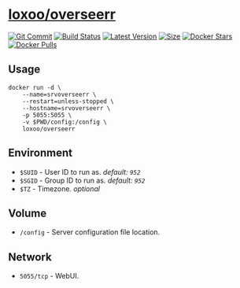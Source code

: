 [hub]: https://hub.docker.com/r/loxoo/overseerr
[git]: https://github.com/triptixx/overseerr/tree/main
[actions]: https://github.com/triptixx/overseerr/actions/workflows/main.yml

# [loxoo/overseerr][hub]
[![Git Commit](https://img.shields.io/github/last-commit/triptixx/overseerr/main)][git]
[![Build Status](https://github.com/triptixx/overseerr/actions/workflows/main.yml/badge.svg?branch=main)][actions]
[![Latest Version](https://img.shields.io/docker/v/loxoo/overseerr/latest)][hub]
[![Size](https://img.shields.io/docker/image-size/loxoo/overseerr/latest)][hub]
[![Docker Stars](https://img.shields.io/docker/stars/loxoo/overseerr.svg)][hub]
[![Docker Pulls](https://img.shields.io/docker/pulls/loxoo/overseerr.svg)][hub]

## Usage

```shell
docker run -d \
    --name=srvoverseerr \
    --restart=unless-stopped \
    --hostname=srvoverseerr \
    -p 5055:5055 \
    -v $PWD/config:/config \
    loxoo/overseerr
```

## Environment

- `$SUID`         - User ID to run as. _default: `952`_
- `$SGID`         - Group ID to run as. _default: `952`_
- `$TZ`           - Timezone. _optional_

## Volume

- `/config`       - Server configuration file location.

## Network

- `5055/tcp`      - WebUI.